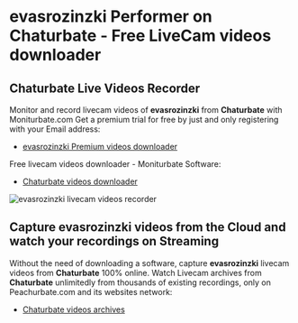 # evasrozinzki Performer on Chaturbate - Free LiveCam videos downloader

## Chaturbate Live Videos Recorder

Monitor and record livecam videos of **evasrozinzki** from **Chaturbate** with Moniturbate.com
Get a premium trial for free by just and only registering with your Email address:
* [evasrozinzki Premium videos downloader](https://moniturbate.com/request-demo-licence-key.html)

Free livecam videos downloader - Moniturbate Software:
* [Chaturbate videos downloader](https://moniturbate.com/moniturbate-download-software.html)

![evasrozinzki livecam videos recorder](https://peachurnet.com/templates/moniturbate-software.png)


## Capture evasrozinzki videos from the Cloud and watch your recordings on Streaming

Without the need of downloading a software, capture **evasrozinzki** livecam videos from **Chaturbate** 100% online.
Watch Livecam archives from **Chaturbate** unlimitedly from thousands of existing recordings, only on Peachurbate.com and its websites network:
* [Chaturbate videos archives](https://peachurnet.com/)